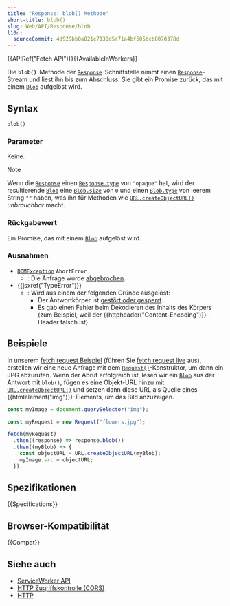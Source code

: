 ```yaml
---
title: "Response: blob() Methode"
short-title: blob()
slug: Web/API/Response/blob
l10n:
  sourceCommit: 4d929bb0a021c7130d5a71a4bf505bcb8070378d
---
```


{{APIRef("Fetch API")}}{{AvailableInWorkers}}

Die **`blob()`**-Methode der [`Response`](/de/docs/Web/API/Response)-Schnittstelle nimmt
einen [`Response`](/de/docs/Web/API/Response)-Stream und liest ihn bis zum Abschluss. Sie gibt ein Promise zurück, das mit einem [`Blob`](/de/docs/Web/API/Blob) aufgelöst wird.

## Syntax

```js-nolint
blob()
```

### Parameter

Keine.

> [!NOTE]
> Wenn die [`Response`](/de/docs/Web/API/Response) einen
> [`Response.type`](/de/docs/Web/API/Response/type) von `"opaque"` hat, wird der resultierende [`Blob`](/de/docs/Web/API/Blob)
> eine [`Blob.size`](/de/docs/Web/API/Blob/size) von `0` und einen [`Blob.type`](/de/docs/Web/API/Blob/type) von
> leerem String `""` haben, was ihn für Methoden wie
> [`URL.createObjectURL()`](/de/docs/Web/API/URL/createObjectURL_static) _unbrauchbar_ macht.

### Rückgabewert

Ein Promise, das mit einem [`Blob`](/de/docs/Web/API/Blob) aufgelöst wird.

### Ausnahmen

- [`DOMException`](/de/docs/Web/API/DOMException) `AbortError`
  - : Die Anfrage wurde [abgebrochen](/de/docs/Web/API/Fetch_API/Using_Fetch#canceling_a_request).
- {{jsxref("TypeError")}}
  - : Wird aus einem der folgenden Gründe ausgelöst:
    - Der Antwortkörper ist [gestört oder gesperrt](/de/docs/Web/API/Fetch_API/Using_Fetch#locked_and_disturbed_streams).
    - Es gab einen Fehler beim Dekodieren des Inhalts des Körpers (zum Beispiel, weil der {{httpheader("Content-Encoding")}}-Header falsch ist).

## Beispiele

In unserem [fetch request Beispiel](https://github.com/mdn/dom-examples/tree/main/fetch/fetch-request) (führen Sie [fetch request live](https://mdn.github.io/dom-examples/fetch/fetch-request/) aus), erstellen wir
eine neue Anfrage mit dem [`Request()`](/de/docs/Web/API/Request/Request)-Konstruktor,
um dann ein JPG abzurufen. Wenn der Abruf erfolgreich ist, lesen wir ein [`Blob`](/de/docs/Web/API/Blob)
aus der Antwort mit `blob()`, fügen es eine Objekt-URL hinzu mit
[`URL.createObjectURL()`](/de/docs/Web/API/URL/createObjectURL_static) und setzen dann diese URL als Quelle eines
{{htmlelement("img")}}-Elements, um das Bild anzuzeigen.

```js
const myImage = document.querySelector("img");

const myRequest = new Request("flowers.jpg");

fetch(myRequest)
  .then((response) => response.blob())
  .then((myBlob) => {
    const objectURL = URL.createObjectURL(myBlob);
    myImage.src = objectURL;
  });
```

## Spezifikationen

{{Specifications}}

## Browser-Kompatibilität

{{Compat}}

## Siehe auch

- [ServiceWorker API](/de/docs/Web/API/Service_Worker_API)
- [HTTP Zugriffskontrolle (CORS)](/de/docs/Web/HTTP/Guides/CORS)
- [HTTP](/de/docs/Web/HTTP)
